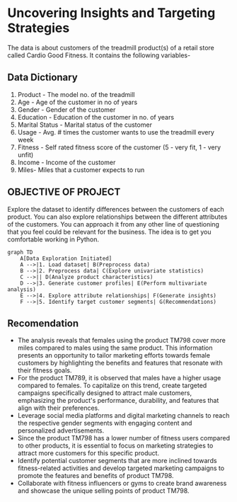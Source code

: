 # Uncovering Insights and Targeting Strategies

The data is about customers of the treadmill product(s) of a retail store called Cardio Good Fitness. It contains the following variables-
## Data Dictionary
1.	Product - The model no. of the treadmill
2.	Age -  Age of the customer in no of years
3.	Gender - Gender of the customer
4.	Education - Education of the customer in no. of years
5.	Marital Status - Marital status of the customer
6.	Usage - Avg. # times the customer wants to use the treadmill every week
7.	Fitness - Self rated fitness score of the customer (5 - very fit, 1 - very unfit)
8.	Income - Income of the customer
9.	Miles- Miles that a customer expects to run

## OBJECTIVE OF PROJECT
Explore the dataset to identify differences between the customers of each product. 
You can also explore relationships between the different attributes of the customers. 
You can approach it from any other line of questioning that you feel could be relevant for the business. 
The idea is to get you comfortable working in Python.
``` mermaid
graph TD
    A[Data Exploration Initiated]
    A -->|1. Load dataset| B(Preprocess data)
    B -->|2. Preprocess data| C(Explore univariate statistics)
    C -->|| D(Analyze product characteristics)
    D -->|3. Generate customer profiles| E(Perform multivariate analysis)
    E -->|4. Explore attribute relationships| F(Generate insights)
    F -->|5. Identify target customer segments| G(Recommendations)

```

## Recomendation
* The analysis reveals that females using the product TM798 cover more miles compared to males using the same product. This information presents an opportunity to tailor marketing efforts towards female customers by highlighting the benefits and features that resonate with their fitness goals.
* For the product TM789, it is observed that males have a higher usage compared to females. To capitalize on this trend, create targeted campaigns specifically designed to attract male customers, emphasizing the product's performance, durability, and features that align with their preferences.
* Leverage social media platforms and digital marketing channels to reach the respective gender segments with engaging content and personalized advertisements.
* Since the product TM798 has a lower number of fitness users compared to other products, it is essential to focus on marketing strategies to attract more customers for this specific product.
* Identify potential customer segments that are more inclined towards fitness-related activities and develop targeted marketing campaigns to promote the features and benefits of product TM798.
* Collaborate with fitness influencers or gyms to create brand awareness and showcase the unique selling points of product TM798.
